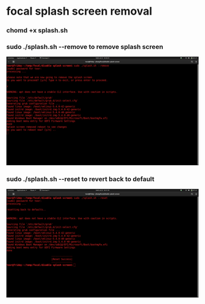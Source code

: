 # focal splash screen removal

### chomd +x splash.sh
### sudo ./splash.sh --remove to remove splash screen
![issa screenshot 1](assets/image.png)
### sudo ./splash.sh --reset to revert back to default 
![issa screenshot 2](assets/image1.png)
